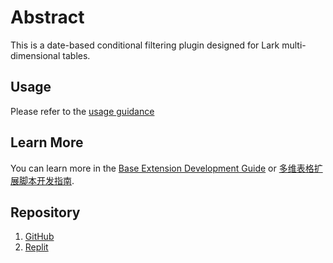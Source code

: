 # Abstract

This is a date-based conditional filtering plugin designed for Lark multi-dimensional tables. <br>


## Usage
Please refer to the [usage guidance](https://nd9omx5l6b.feishu.cn/docx/C6IYdCKV2ouArTxVNxWc7suXnxj?from=from_copylink)

## Learn More

You can learn more in the [Base Extension Development Guide](https://bytedance.feishu.cn/docx/VxhudDXbyo1V7jxAcTbctJQ5nvc) or [多维表格扩展脚本开发指南](https://feishu.feishu.cn/docx/U3wodO5eqome3uxFAC3cl0qanIe?from=from_copylink).


## Repository

1. [GitHub](https://github.com/lvcatbo/week-filter-plugin)
2. [Replit](https://replit.com/@dongbobo2001/week-filter-plugin)
